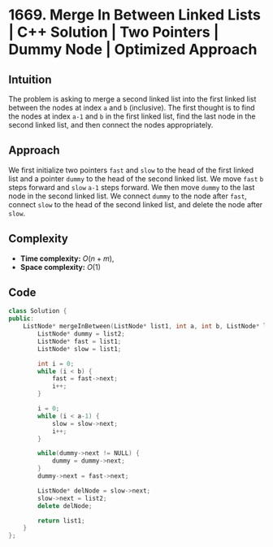 # 1669. Merge In Between Linked Lists | C++ Solution | Two Pointers | Dummy Node | Optimized Approach

## Intuition

The problem is asking to merge a second linked list into the first linked list between the nodes at index `a` and `b` (inclusive). The first thought is to find the nodes at index `a-1` and `b` in the first linked list, find the last node in the second linked list, and then connect the nodes appropriately.

## Approach

We first initialize two pointers `fast` and `slow` to the head of the first linked list and a pointer `dummy` to the head of the second linked list. We move `fast` `b` steps forward and `slow` `a-1` steps forward. We then move `dummy` to the last node in the second linked list. We connect `dummy` to the node after `fast`, connect `slow` to the head of the second linked list, and delete the node after `slow`.

## Complexity

-   **Time complexity:** $O(n + m)$,
-   **Space complexity:** $O(1)$

## Code

```cpp
class Solution {
public:
    ListNode* mergeInBetween(ListNode* list1, int a, int b, ListNode* list2) {
        ListNode* dummy = list2;
        ListNode* fast = list1;
        ListNode* slow = list1;

        int i = 0;
        while (i < b) {
            fast = fast->next;
            i++;
        }

        i = 0;
        while (i < a-1) {
            slow = slow->next;
            i++;
        }

        while(dummy->next != NULL) {
            dummy = dummy->next;
        }
        dummy->next = fast->next;

        ListNode* delNode = slow->next;
        slow->next = list2;
        delete delNode;

        return list1;
    }
};
```
